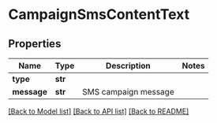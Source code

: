 # CampaignSmsContentText

## Properties
Name | Type | Description | Notes
------------ | ------------- | ------------- | -------------
**type** | **str** |  | 
**message** | **str** | SMS campaign message | 

[[Back to Model list]](../README.md#documentation-for-models) [[Back to API list]](../README.md#documentation-for-api-endpoints) [[Back to README]](../README.md)


